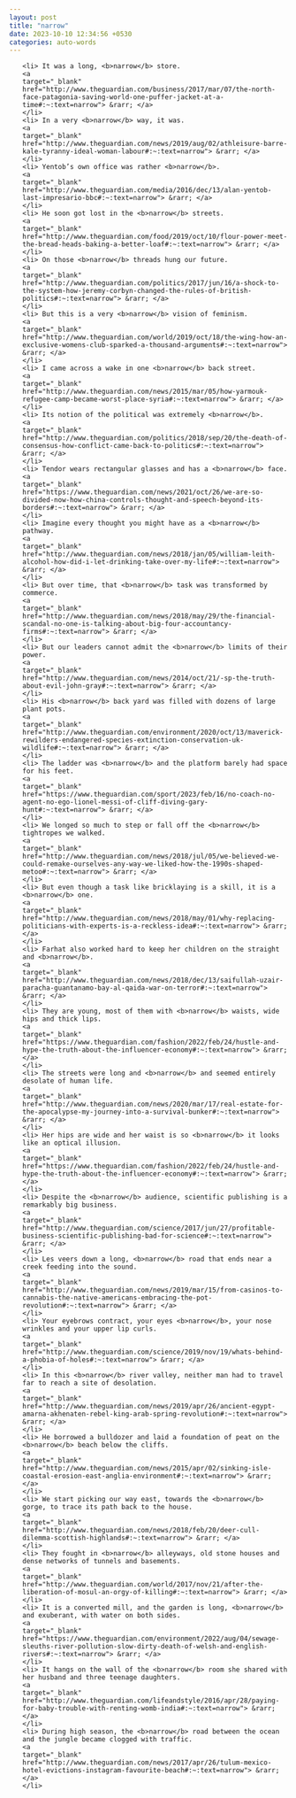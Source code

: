 ```yaml
---
layout: post
title: "narrow"
date: 2023-10-10 12:34:56 +0530
categories: auto-words
---
```

<ol>

    <li> It was a long, <b>narrow</b> store.
    <a 
    target="_blank" 
    href="http://www.theguardian.com/business/2017/mar/07/the-north-face-patagonia-saving-world-one-puffer-jacket-at-a-time#:~:text=narrow"> &rarr; </a>
    </li>
    <li> In a very <b>narrow</b> way, it was.
    <a 
    target="_blank" 
    href="http://www.theguardian.com/news/2019/aug/02/athleisure-barre-kale-tyranny-ideal-woman-labour#:~:text=narrow"> &rarr; </a>
    </li>
    <li> Yentob’s own office was rather <b>narrow</b>.
    <a 
    target="_blank" 
    href="http://www.theguardian.com/media/2016/dec/13/alan-yentob-last-impresario-bbc#:~:text=narrow"> &rarr; </a>
    </li>
    <li> He soon got lost in the <b>narrow</b> streets.
    <a 
    target="_blank" 
    href="http://www.theguardian.com/food/2019/oct/10/flour-power-meet-the-bread-heads-baking-a-better-loaf#:~:text=narrow"> &rarr; </a>
    </li>
    <li> On those <b>narrow</b> threads hung our future.
    <a 
    target="_blank" 
    href="http://www.theguardian.com/politics/2017/jun/16/a-shock-to-the-system-how-jeremy-corbyn-changed-the-rules-of-british-politics#:~:text=narrow"> &rarr; </a>
    </li>
    <li> But this is a very <b>narrow</b> vision of feminism.
    <a 
    target="_blank" 
    href="http://www.theguardian.com/world/2019/oct/18/the-wing-how-an-exclusive-womens-club-sparked-a-thousand-arguments#:~:text=narrow"> &rarr; </a>
    </li>
    <li> I came across a wake in one <b>narrow</b> back street.
    <a 
    target="_blank" 
    href="http://www.theguardian.com/news/2015/mar/05/how-yarmouk-refugee-camp-became-worst-place-syria#:~:text=narrow"> &rarr; </a>
    </li>
    <li> Its notion of the political was extremely <b>narrow</b>.
    <a 
    target="_blank" 
    href="http://www.theguardian.com/politics/2018/sep/20/the-death-of-consensus-how-conflict-came-back-to-politics#:~:text=narrow"> &rarr; </a>
    </li>
    <li> Tendor wears rectangular glasses and has a <b>narrow</b> face.
    <a 
    target="_blank" 
    href="https://www.theguardian.com/news/2021/oct/26/we-are-so-divided-now-how-china-controls-thought-and-speech-beyond-its-borders#:~:text=narrow"> &rarr; </a>
    </li>
    <li> Imagine every thought you might have as a <b>narrow</b> pathway.
    <a 
    target="_blank" 
    href="http://www.theguardian.com/news/2018/jan/05/william-leith-alcohol-how-did-i-let-drinking-take-over-my-life#:~:text=narrow"> &rarr; </a>
    </li>
    <li> But over time, that <b>narrow</b> task was transformed by commerce.
    <a 
    target="_blank" 
    href="http://www.theguardian.com/news/2018/may/29/the-financial-scandal-no-one-is-talking-about-big-four-accountancy-firms#:~:text=narrow"> &rarr; </a>
    </li>
    <li> But our leaders cannot admit the <b>narrow</b> limits of their power.
    <a 
    target="_blank" 
    href="http://www.theguardian.com/news/2014/oct/21/-sp-the-truth-about-evil-john-gray#:~:text=narrow"> &rarr; </a>
    </li>
    <li> His <b>narrow</b> back yard was filled with dozens of large plant pots.
    <a 
    target="_blank" 
    href="http://www.theguardian.com/environment/2020/oct/13/maverick-rewilders-endangered-species-extinction-conservation-uk-wildlife#:~:text=narrow"> &rarr; </a>
    </li>
    <li> The ladder was <b>narrow</b> and the platform barely had space for his feet.
    <a 
    target="_blank" 
    href="https://www.theguardian.com/sport/2023/feb/16/no-coach-no-agent-no-ego-lionel-messi-of-cliff-diving-gary-hunt#:~:text=narrow"> &rarr; </a>
    </li>
    <li> We longed so much to step or fall off the <b>narrow</b> tightropes we walked.
    <a 
    target="_blank" 
    href="http://www.theguardian.com/news/2018/jul/05/we-believed-we-could-remake-ourselves-any-way-we-liked-how-the-1990s-shaped-metoo#:~:text=narrow"> &rarr; </a>
    </li>
    <li> But even though a task like bricklaying is a skill, it is a <b>narrow</b> one.
    <a 
    target="_blank" 
    href="http://www.theguardian.com/news/2018/may/01/why-replacing-politicians-with-experts-is-a-reckless-idea#:~:text=narrow"> &rarr; </a>
    </li>
    <li> Farhat also worked hard to keep her children on the straight and <b>narrow</b>.
    <a 
    target="_blank" 
    href="http://www.theguardian.com/news/2018/dec/13/saifullah-uzair-paracha-guantanamo-bay-al-qaida-war-on-terror#:~:text=narrow"> &rarr; </a>
    </li>
    <li> They are young, most of them with <b>narrow</b> waists, wide hips and thick lips.
    <a 
    target="_blank" 
    href="https://www.theguardian.com/fashion/2022/feb/24/hustle-and-hype-the-truth-about-the-influencer-economy#:~:text=narrow"> &rarr; </a>
    </li>
    <li> The streets were long and <b>narrow</b> and seemed entirely desolate of human life.
    <a 
    target="_blank" 
    href="http://www.theguardian.com/news/2020/mar/17/real-estate-for-the-apocalypse-my-journey-into-a-survival-bunker#:~:text=narrow"> &rarr; </a>
    </li>
    <li> Her hips are wide and her waist is so <b>narrow</b> it looks like an optical illusion.
    <a 
    target="_blank" 
    href="https://www.theguardian.com/fashion/2022/feb/24/hustle-and-hype-the-truth-about-the-influencer-economy#:~:text=narrow"> &rarr; </a>
    </li>
    <li> Despite the <b>narrow</b> audience, scientific publishing is a remarkably big business.
    <a 
    target="_blank" 
    href="http://www.theguardian.com/science/2017/jun/27/profitable-business-scientific-publishing-bad-for-science#:~:text=narrow"> &rarr; </a>
    </li>
    <li> Les veers down a long, <b>narrow</b> road that ends near a creek feeding into the sound.
    <a 
    target="_blank" 
    href="http://www.theguardian.com/news/2019/mar/15/from-casinos-to-cannabis-the-native-americans-embracing-the-pot-revolution#:~:text=narrow"> &rarr; </a>
    </li>
    <li> Your eyebrows contract, your eyes <b>narrow</b>, your nose wrinkles and your upper lip curls.
    <a 
    target="_blank" 
    href="http://www.theguardian.com/science/2019/nov/19/whats-behind-a-phobia-of-holes#:~:text=narrow"> &rarr; </a>
    </li>
    <li> In this <b>narrow</b> river valley, neither man had to travel far to reach a site of desolation.
    <a 
    target="_blank" 
    href="http://www.theguardian.com/news/2019/apr/26/ancient-egypt-amarna-akhenaten-rebel-king-arab-spring-revolution#:~:text=narrow"> &rarr; </a>
    </li>
    <li> He borrowed a bulldozer and laid a foundation of peat on the <b>narrow</b> beach below the cliffs.
    <a 
    target="_blank" 
    href="http://www.theguardian.com/news/2015/apr/02/sinking-isle-coastal-erosion-east-anglia-environment#:~:text=narrow"> &rarr; </a>
    </li>
    <li> We start picking our way east, towards the <b>narrow</b> gorge, to trace its path back to the house.
    <a 
    target="_blank" 
    href="http://www.theguardian.com/news/2018/feb/20/deer-cull-dilemma-scottish-highlands#:~:text=narrow"> &rarr; </a>
    </li>
    <li> They fought in <b>narrow</b> alleyways, old stone houses and dense networks of tunnels and basements.
    <a 
    target="_blank" 
    href="http://www.theguardian.com/world/2017/nov/21/after-the-liberation-of-mosul-an-orgy-of-killing#:~:text=narrow"> &rarr; </a>
    </li>
    <li> It is a converted mill, and the garden is long, <b>narrow</b> and exuberant, with water on both sides.
    <a 
    target="_blank" 
    href="https://www.theguardian.com/environment/2022/aug/04/sewage-sleuths-river-pollution-slow-dirty-death-of-welsh-and-english-rivers#:~:text=narrow"> &rarr; </a>
    </li>
    <li> It hangs on the wall of the <b>narrow</b> room she shared with her husband and three teenage daughters.
    <a 
    target="_blank" 
    href="http://www.theguardian.com/lifeandstyle/2016/apr/28/paying-for-baby-trouble-with-renting-womb-india#:~:text=narrow"> &rarr; </a>
    </li>
    <li> During high season, the <b>narrow</b> road between the ocean and the jungle became clogged with traffic.
    <a 
    target="_blank" 
    href="http://www.theguardian.com/news/2017/apr/26/tulum-mexico-hotel-evictions-instagram-favourite-beach#:~:text=narrow"> &rarr; </a>
    </li>